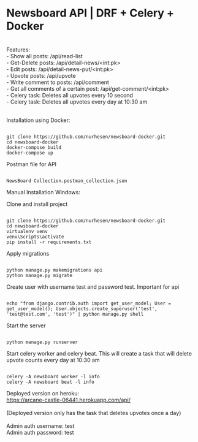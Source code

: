 <h1>Newsboard API | DRF + Celery + Docker </h1>
<br>
Features:
<br>
  - Show all posts: /api/read-list<br>
  - Get-Delete posts: /api/detail-news/&lt;int:pk&gt;<br>
  - Edit posts: /api/detail-news-put/&lt;int:pk&gt;<br>
  - Upvote posts: /api/upvote<br>
  - Write comment to posts: /api/comment<br>
  - Get all comments of a certain post: /api/get-comment/&lt;int:pk&gt;<br>
  - Celery task: Deletes all upvotes every 10 second <br>
  - Celery task: Deletes all upvotes every day at 10:30 am<br>
  
  <br>
  
  
  
  
  Installation using Docker:<br>
  
  ````````````
  
  git clone https://github.com/nurhesen/newsboard-docker.git
  cd newsboard-docker
  docker-compose build
  docker-compose up
  
  ````````````
  
  
  Postman file for API

``````

NewsBoard Collection.postman_collection.json

``````
  
  
  
Manual Installation Windows:<br>

Clone and install project

````````````

git clone https://github.com/nurhesen/newsboard-docker.git
cd newsboard-docker
virtualenv venv
venv\Scripts\activate
pip install -r requirements.txt

````````````

Apply migrations

````````````

python manage.py makemigrations api
python manage.py migrate

````````````

Create user with username test and password test. Important for api

````````````

echo "from django.contrib.auth import get_user_model; User = get_user_model(); User.objects.create_superuser('test', 'test@test.com', 'test')" | python manage.py shell

````````````

Start the server

````````````

python manage.py runserver

````````````




Start celery worker and celery beat. This will create a task that will delete upvote counts every day at 10:30 am

``````

celery -A newsboard worker -l info
celery -A newsboard beat -l info

``````

Deployed version on heroku:<br>
https://arcane-castle-06441.herokuapp.com/api/<br><br>
(Deployed version only has the task that deletes upvotes once a day)<br><br>
Admin auth username: test<br>
Admin auth password: test<br><br>




